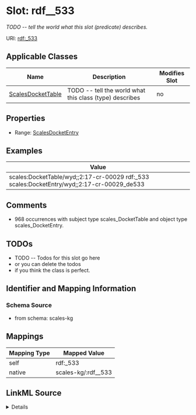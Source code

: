 

# Slot: rdf__533


_TODO -- tell the world what this slot (predicate) describes._





URI: [rdf:_533](http://www.w3.org/1999/02/22-rdf-syntax-ns#_533)



<!-- no inheritance hierarchy -->





## Applicable Classes

| Name | Description | Modifies Slot |
| --- | --- | --- |
| [ScalesDocketTable](../classes/ScalesDocketTable.md) | TODO -- tell the world what this class (type) describes |  no  |







## Properties

* Range: [ScalesDocketEntry](../classes/ScalesDocketEntry.md)






## Examples

| Value |
| --- |
| scales:DocketTable/wyd;;2:17-cr-00029 rdf:_533 scales:DocketEntry/wyd;;2:17-cr-00029_de533 |

## Comments

* 968 occurrences with subject type scales_DocketTable and object type scales_DocketEntry.

## TODOs

* TODO -- Todos for this slot go here
* or you can delete the todos
* if you think the class is perfect.

## Identifier and Mapping Information







### Schema Source


* from schema: scales-kg




## Mappings

| Mapping Type | Mapped Value |
| ---  | ---  |
| self | rdf:_533 |
| native | scales-kg/:rdf__533 |




## LinkML Source

<details>
```yaml
name: rdf__533
description: TODO -- tell the world what this slot (predicate) describes.
todos:
- TODO -- Todos for this slot go here
- or you can delete the todos
- if you think the class is perfect.
comments:
- 968 occurrences with subject type scales_DocketTable and object type scales_DocketEntry.
examples:
- value: scales:DocketTable/wyd;;2:17-cr-00029 rdf:_533 scales:DocketEntry/wyd;;2:17-cr-00029_de533
from_schema: scales-kg
rank: 1000
slot_uri: rdf:_533
alias: rdf__533
domain_of:
- scales_DocketTable
range: scales_DocketEntry

```
</details>